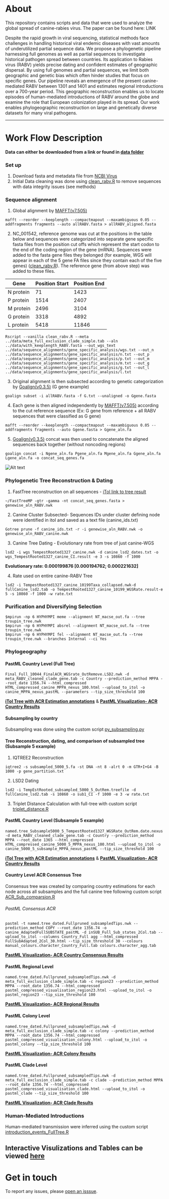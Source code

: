 # About

This repository contains scripts and data that were used to analyze the global spread of canine-rabies virus. The paper can be found here: LINK

Despite the rapid growth in viral sequencing, statistical methods face challenges in handling historical viral endemic diseases with vast amounts of underutilized partial sequence data. We propose a phylogenetic pipeline harnessing full genomes as well as partial sequences to investigate historical pathogen spread between countries. Its application to Rabies virus (RABV) yields precise dating and confident estimates of geographic dispersal. By using full genomes and partial sequences, we limit both geographic and genetic bias which often hinder studies that focus on specific genes. Our pipeline reveals an emergence of the present canine-mediated RABV between 1301 and 1401 and estimates regional introductions over a 700-year period. This geographic reconstruction enables us to locate episodes of human-mediated introductions of RABV around the globe and examine the role that European colonization played in its spread. Our work enables phylogeographic reconstruction on large and genetically diverse datasets for many viral pathogens.



---
# Work Flow Description

**Data can either be downloaded from a link or found in [data folder](https://github.com/amholtz/GlobalRabies/tree/main/data)**

### Set up
1. Download fasta and metadata file from [NCBI Virus](https://www.ncbi.nlm.nih.gov/labs/virus/vssi/#/virus?SeqType_s=Nucleotide&VirusLineage_ss=Lyssavirus%20rabies,%20taxid:11292)
2. Initial Data cleaning was done using [clean_rabv.R](https://github.com/amholtz/GlobalRabies/blob/main/R/clean_RABV.R) to remove sequences with data integrity issues (see methods)

### Sequence alignment
1.  Global alignment by [MAFFT(v7.505)](https://doi.org/10.1093/nar/gkf436)
```
mafft --reorder --keeplength --compactmapout --maxambiguous 0.05 --addfragments fragments --auto allRABV.fasta > allRABV_aligned.fasta
```
2.  NC_001542, reference genome was cut at the positions in the table below and sequences were categorized into separate gene specific fasta files from the position cut offs which represent the start codon to the end of the coding region of the gene (mRNA). Sequences were added to the fasta gene files they belonged (for example, WGS will appear in each of the 5 gene FA files since they contain each of the five genes)  ([clean_rabv.R](https://github.com/amholtz/GlobalRabies/blob/main/R/clean_RABV.R)). The reference gene (from above step) was added to these files.

  | Gene      | Position Start | Position End |
  |-----------|----------------|--------------|
  | N protein | 71             | 1423         |
  | P protein | 1514           | 2407         |
  | M protein | 2496           | 3104         |
  | G protein | 3318           | 4892         |
  | L protein | 5418           | 11846        |

  ```
Rscript --vanilla clean_rabv.R --meta ../data/meta_full_exclusion_clade_simple.tab --aln ../data/with_keeplength_RABV.fasta --out_wgs_text ../data/sequence_alignments/gene_specific_analysis/wgs.txt --out_n ../data/sequence_alignments/gene_specific_analysis/n.txt --out_p ../data/sequence_alignments/gene_specific_analysis/p.txt --out_m ../data/sequence_alignments/gene_specific_analysis/m.txt --out_g ../data/sequence_alignments/gene_specific_analysis/g.txt --out_l ../data/sequence_alignments/gene_specific_analysis/l.txt
  ```

3.  Original alignment is then subsected according to genetic categorization by [Goalign(v0.3.5)](https://github.com/evolbioinfo/goalign) (G gene example)

  ```
  goalign subset -i allRABV.fasta -f G.txt --unaligned -o Ggene.fasta

  ```

4.  Each gene is then aligned independently by [MAFFT(v7.505)](https://doi.org/10.1093/nar/gkf436) according to the cut reference sequence (Ex: G gene from reference + all RABV sequences that were classified as G gene)
```
mafft --reorder --keeplength --compactmapout --maxambiguous 0.05 --addfragments fragments --auto Ggene.fasta > Ggene_aln.fa
```

5. [Goalign(v0.3.5)](https://github.com/evolbioinfo/goalign) concat was then used to concatenate the aligned sequences back together (without noncoding regions)
```
goalign concat -i Ngene_aln.fa Pgene_aln.fa Mgene_aln.fa Ggene_aln.fa Lgene_aln.fa -o concat_seq_genes.fa
```

![Alt text](https://github.com/amholtz/GlobalRabies/blob/main/concatenation_genes.png)

### Phylogenetic Tree Reconstruction & Dating
1. FastTree reconstruction on all sequences - [iTol link to tree result](https://itol.embl.de/tree/15799174202126551652369486#)
```
~/FastTreeMP -gtr -gamma -nt concat_seq_genes.fasta > genewise_aln_RABV.nwk
```
2.  Canine Cluster Subsected- Sequences IDs under cluster defining node were identified in itol and saved as a text file (canine_ids.txt)
```
Gotree prune -f canine_ids.txt -r -i genewise_aln_RABV.nwk -o genewise_aln_RABV_canine.nwk
```
3.  Canine Tree Dating - Evolutionary rate from tree of just canine-WGS
```
lsd2 -i wgs_TempestRooted1327_canine.nwk -d canine_lsd2_dates.txt -o wgs_TempestRooted1327_canine_CI.result -e 3 -s 10860 -f 1000
```
  **Evolutionary rate: 0.000199876 [0.000194762; 0.000221632]**

4. Rate used on entire canine-RABV Tree
```
lsd2 -i TempestRooted1327_canine_10199Taxa_collapsed.nwk-d fullCanine_lsd2.tab -o TempestRooted1327_canine_10199_WGSRate.result-e 5 -s 10860 -f 1000 -w rate.txt
```

### Purification and Diversifying Selection

```
$mpirun -np 6 HYPHYMPI meme --alignment NT_macse_out.fa --tree troupin_tree.nwk
$mpirun -np 6 HYPHYMPI absrel --alignment NT_macse_out.fa --tree troupin_tree.nwk
$mpirun -np 6 HYPHYMPI fel --alignment NT_macse_out.fa --tree troupin_tree.nwk --branches Internal --ci Yes

```


### Phylogeography


#### PastML Country Level (Full Tree)
```
Final_Full_10044_FinalACR_WGSrate_OutRemove.LSD2.nwk -d meta_RABV_cleaned_clade_gene.tab -c Country --prediction_method MPPA --root_date 1356.74 --html_compressed HTML_compressed_canine_MPPA_nexus_100.html --upload_to_itol -o canine_MPPA_nexus_pastML --parameters --tip_size_threshold 100
```
**[iTol Tree with ACR Estimation annotations](https://itol.embl.de/tree/1579917420235811657296942#)** & **[PastML Visualization- ACR Country Results](https://github.com/amholtz/GlobalRabies/tree/main/data/ACR_Results/Country/Full_Tree)**

#### Subsampling by country
Subsampling was done using the custom script [py_subsampling.py](https://github.com/amholtz/GlobalRabies/blob/main/python/py_subsampling.py)


#### Tree Reconstruction, dating, and comparison of subsampled tree (Subsample 5 example)

1.  IQTREE2 Reconstruction
```
iqtree2 -s subsampled_5000_5.fa -st DNA -nt 8 -alrt 0 -m GTR+I+G4 -B 1000 -p gene_partition.txt
```
2.  LSD2 Dating
```
lsd2 -i TempEstRooted_subsampled_5000_5_OutRem.treefile -d fullCanine_lsd2.tab -s 10860 -o sub1_CI -f 1000 -e 3 -w rate.txt
```
3. Triplet Distance Calculation with full-tree with custom script [triplet_distance.R](https://github.com/amholtz/GlobalRabies/blob/main/R/triplet_distance.R)

#### PastML Country Level (Subsample 5 example)
```
named.tree_Subsample5000_5_TempestRooted1327_WGSRate_OutRem.date.nexus -d meta_RABV_cleaned_clade_gene.tab -c Country --prediction_method MPPA --root_date 1365 --html_compressed HTML_compressed_canine_5000_5_MPPA_nexus_100.html --upload_to_itol -o canine_5000_5_subsample_MPPA_nexus_pastML --tip_size_threshold 100
```
**[iTol Tree with ACR Estimation annotations](https://itol.embl.de/tree/15799174109116831658497579)** & **[PastML Visualization- ACR Country Results](https://github.com/amholtz/GlobalRabies/blob/main/data/ACR_Results/Country/Sub5)**

#### Country Level ACR Consensus Tree
Consensus tree was created by comparing country estimations for each node across all subsamples and the full canine tree following custom script [ACR_Sub_comparsion.R](https://github.com/amholtz/GlobalRabies/blob/main/R/ACR_Sub_comparison.R)

###### PastML Consensus ACR

```
pastml -t named.tree_dated.Fullpruned_subsampledTips.nwk --prediction_method COPY --root_date 1356.74 -o canine_AdaptedFullSUBSTATE_pastML -d inSUB_Full_Sub_states_2Col.tab --upload_to_itol --columns Country_Full agg --html_compressed FullSubAdapted_2Col_30.html --tip_size_threshold 30 --colours manual_colours.character_Country_Full.tab colours.character_agg.tab
```
**[PastML Visualization- ACR Country Consensus Results](https://github.com/amholtz/GlobalRabies/tree/main/data/ACR_Results/Country/Consensus_Tree)**


#### PastML Regional Level
```
named.tree_dated.Fullpruned_subsampledTips.nwk -d meta_full_exclusion_clade_simple.tab -c region23 --prediction_method MPPA --root_date 1356.74 --html_compressed pastml_compressed_visualisation_region23.html --upload_to_itol -o pastml_region23 --tip_size_threshold 100
```
**[PastML Visualization- ACR Regional Results](https://github.com/amholtz/GlobalRabies/tree/main/data/ACR_Results/Region)**

#### PastML Colony Level
```
named.tree_dated.Fullpruned_subsampledTips.nwk -d meta_full_exclusion_clade_simple.tab -c colony --prediction_method MPPA --root_date 1356.74 --html_compressed pastml_compressed_visualisation_colony.html --upload_to_itol -o pastml_colony --tip_size_threshold 100
```
**[PastML Visualization- ACR Colony Results](https://github.com/amholtz/GlobalRabies/tree/main/data/ACR_Results/Colony)**


#### PastML Clade Level
```
named.tree_dated.Fullpruned_subsampledTips.nwk -d meta_full_exclusion_clade_simple.tab -c clade --prediction_method MPPA --root_date 1356.74 --html_compressed pastml_compressed_visualisation_clade.html --upload_to_itol -o pastml_clade --tip_size_threshold 100
```
**[PastML Visualization- ACR Clade Results](https://github.com/amholtz/GlobalRabies/tree/main/data/ACR_Results/Clade)**


### Human-Mediated Introductions
Human-mediated transmission were inferred using the custom script [introduction_events_FullTree.R](https://github.com/amholtz/GlobalRabies/blob/main/R/introduction_events_FullTree.R)

## Interactive Visulizations and Tables can be viewed **[here](https://amholtz.github.io/GlobalRabies/)**

# Get in touch

To report any issues, please [open an isssue](https://github.com/amholtz/GlobalRabies/issues).
